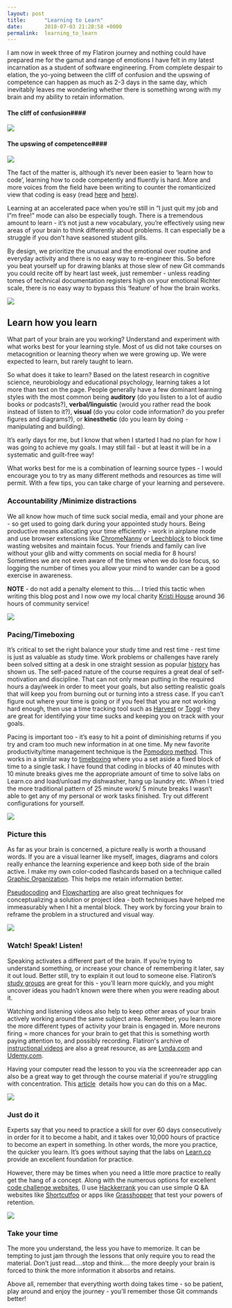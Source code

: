 ```yaml
---
layout: post
title:      "Learning to Learn"
date:       2018-07-03 21:28:58 +0000
permalink:  learning_to_learn
---
```



I am now in week three of my Flatiron journey and nothing could have prepared me for the gamut and range of emotions I have felt in my latest incarnation as a student of software engineering. From complete despair to elation, the yo-yoing between the cliff of confusion and the upswing of competence can happen as much as 2-3 days in the same day, which inevitably leaves me wondering whether there is something wrong with my brain and my ability to retain information.

#### The cliff of confusion####


![](https://i.imgur.com/0EUnsc8.jpg)


#### The upswing of competence####

![](https://i.imgur.com/xmvKBri.jpg)

The fact of the matter is, although it’s never been easier to ‘learn how to code’, learning how to code competently and fluently is hard. More and more voices from the field have been writing to counter the romanticized view that coding is easy (read [here](http://www.vikingcodeschool.com/posts/why-learning-to-code-is-so-damn-hard) and [here](http://www.techtalkfornontechies.com)). 

Learning at an accelerated pace when you’re still in “I just quit my job and I”m free!” mode can also be especially tough. There is a tremendous amount to learn - it’s not just a new vocabulary, you’re effectively using new areas of your brain to think differently about problems. It can especially be a struggle if you don’t have seasoned student gills. 

By design, we prioritize the unusual and the emotional over routine and  everyday activity and there is no easy way to re-engineer this.  So before you beat yourself up for drawing blanks at those slew of new Git commands you could recite off by heart last week, just remember - unless reading tomes of technical documentation registers high on your  emotional Richter scale, there is no easy way to bypass this ‘feature’ of how the brain works.

![](http://qph.fs.quoracdn.net/main-qimg-fd2c0a641967366137e42495dd8babdb-c)

## Learn how you learn ##

What part of your brain are you working? Understand and experiment with what works best for your learning style. Most of us did not take courses on metacognition or learning theory when we were growing up. We were expected to learn, but rarely taught to learn.

So what does it take to learn? Based on the latest research in cognitive science, neurobiology and educational psychology, learning takes a lot more than text on the page.  People generally have a few dominant learning styles with the most common being **auditory** (do you listen to a lot of audio books or podcasts?), **verbal/linguistic** (would you rather read the book instead of listen to it?), **visual** (do you color code information? do you prefer figures and diagrams?), or **kinesthetic** (do you learn by doing  - manipulating and building).

It’s early days for me, but I know that when I started I had no plan for how I was going to achieve my goals. I may still fail - but at least it will be in a systematic and guilt-free way!

What works best for me is a combination of learning source types - I would encourage you to try as many different methods and resources as time will permit.  With a few tips, you can take charge of your learning and persevere.


### Accountability /Minimize distractions ###

We all know how much of time suck social media, email and your phone are - so get used to going dark during your appointed study hours. Being productive means allocating your time efficiently - work in airplane mode and use browser extensions like [ChromeNanny](http://chrome.google.com/webstore/detail/nanny-for-google-chrome-t/cljcgchbnolheggdgaeclffeagnnmhno) or  [Leechblock](https://addons.mozilla.org/en-US/firefox/addon/leechblock/)  to block time wasting websites and maintain focus. Your friends and family can live without your glib and witty comments on social media for 8 hours! Sometimes we are not even aware of the times when we do lose focus, so logging the number of times you allow your mind to wander can be a good exercise in awareness.

**NOTE** - do not add a penalty element to this.... I tried this tactic when writing this blog post and I now owe my local charity [Kristi House](http://www.kristihouse.org/) around 36 hours of community service! 


![](https://media.giphy.com/media/l4lQW9KfRQscU0ds4/giphy.gif)

### Pacing/Timeboxing ###

It’s critical to set the right balance your study time and rest time - rest time is just as valuable as study time. Work problems or challenges have rarely been solved sitting at a desk in one straight session as popular [history](https://en.wikipedia.org/wiki/Eureka_effect) has shown us. The self-paced nature of the course requires a great deal of self-motivation and discipline. That can not only mean putting in the required hours a day/week in order to meet your goals, but also setting realistic goals that will keep you from burning out or turning into a stress case. If you can’t figure out where your time is going or if you feel that you are not working hard enough, then use a time tracking tool such as [Harvest](https://www.getharvest.com/)  or [Toggl](https://toggl.com/) - they are great for identifying your time sucks and keeping you on track with your goals.

Pacing is important too - it’s easy to hit a point of diminishing returns if you try and cram too much new information in at one time. My new favorite productivity/time management technique is the [Pomodoro method](http://blog.hathix.com/2011/10/get-stuff-done-with-the-pomodoro-technique/). This works in a similar way to [timeboxing](https://www.stevepavlina.com/blog/2004/10/timeboxing/) where you a set aside a fixed block of time to a single task. I have found that coding in blocks of 40 minutes with 10 minute breaks gives me the appropriate amount of time to solve labs on Learn.co and load/unload my dishwasher, hang up laundry etc. When I tried the more traditional pattern of 25 minute work/ 5 minute breaks I wasn’t able to get any of my personal or work tasks finished. Try out different configurations for yourself.


![](https://media.giphy.com/media/d31xcQedqXbduoyA/giphy.gif)

### Picture this ###

As far as your brain is concerned, a picture really is worth a thousand words.  If you are a visual learner like myself, images, diagrams and colors really enhance the learning experience and keep both side of the brain active. 
I make my own color-coded flashcards based on a technique called [Graphic Organization](https://codeburst.io/coding-instructional-strategy-ea5e5cb3ca0c). This helps me retain information better.

[Pseudocoding](https://www.vikingcodeschool.com/software-engineering-basics/what-is-pseudo-coding) and [Flowcharting](https://code2flow.com/) are also great techniques for conceptualizing a solution or project idea - both techniques have helped me immeasurably when I hit a mental block. They work by forcing your brain to reframe the problem in a structured and visual way.




![](https://media.giphy.com/media/8dYmJ6Buo3lYY/giphy.gif)

### Watch! Speak! Listen! ###

Speaking activates a different part of the brain. If you’re trying to understand something, or increase your chance of remembering it later, say it out loud. Better still, try to explain it out loud to someone else. Flatiron’s [study groups](https://learn.co/study-groups) are great for this - you’ll learn more quickly, and you might uncover ideas you hadn’t known were there when you were reading about it.

Watching and listening videos also help to keep other areas of your brain actively working around the same subject area. Remember, you learn more the more different types of activity your brain is engaged in. More neurons firing = more chances for your brain to get that this is something worth paying attention to, and possibly recording. Flatiron's archive of [instructional videos](https://instruction.learn.co/student/home) are also a great resource, as are [Lynda.com](https://www.lynda.com/) and [Udemy.com](https://www.udemy.com/).

Having your computer read the lesson to you via the screenreader app can  also be a great way to get through the course material if you’re struggling with concentration. This [article](https://support.apple.com/kb/PH25639?locale=en_US)  details how you can do this on a Mac.



![](https://media.giphy.com/media/wi8Ez1mwRcKGI/giphy.gif)


### Just do it ###

Experts say that you need to practice a skill for over 60 days consecutively in order for it to become a habit, and it takes over 10,000 hours of practice to become an expert in something. In other words, the more you practice, the quicker you learn. It’s goes without saying that the labs on [Learn.co](https://learn.co/) provide an excellent foundation for practice.

However, there may be times when you need a little more practice to really get the hang of a concept. Along with the numerous options for excellent [code challenge websites](https://medium.com/coderbyte/the-10-best-coding-challenge-websites-for-2018-12b57645b654), (I use [Hackkerrank](https://www.hackerrank.com/)  you can use simple Q &A websites like [Shortcutfoo](hhttps://www.shortcutfoo.com/) or  apps like [Grasshopper](https://grasshopper.codes/) that test your powers of retention.



![](https://media.giphy.com/media/o9W9ILrxLrHpe/giphy.gif)

### Take your time ###

The more you understand, the less you have to memorize. It can be tempting to just jam through the lessons that only require you to read the material. Don’t just read....stop and think.... the more deeply your brain is forced to think the more information it absorbs and retains.

Above all, remember that everything worth doing takes time - so be patient, play around and enjoy the journey - you’ll remember those Git commands better! 

